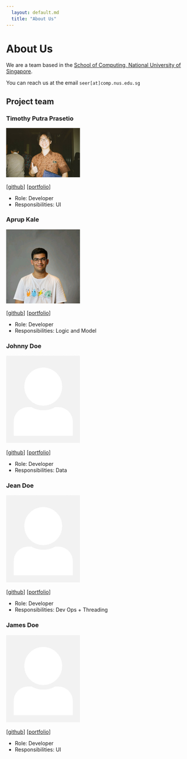 ```yaml
---
  layout: default.md
  title: "About Us"
---
```


# About Us

We are a team based in the [School of Computing, National University of Singapore](http://www.comp.nus.edu.sg).

You can reach us at the email `seer[at]comp.nus.edu.sg`

## Project team

### Timothy Putra Prasetio

<img src="images/tim-pipi.png" width="200px">

[[github](https://github.com/tim-pipi)]
[[portfolio](team/tim-pipi.md)]

* Role: Developer
* Responsibilities: UI

### Aprup Kale

<img src="images/aprupkale.png" width="200px">

[[github](http://github.com/aprupkale)]
[[portfolio](team/aprupkale.md)]

* Role: Developer
* Responsibilities: Logic and Model

### Johnny Doe

<img src="images/johndoe.png" width="200px">

[[github](http://github.com/johndoe)] [[portfolio](team/johndoe.md)]

* Role: Developer
* Responsibilities: Data

### Jean Doe

<img src="images/johndoe.png" width="200px">

[[github](http://github.com/johndoe)]
[[portfolio](team/johndoe.md)]

* Role: Developer
* Responsibilities: Dev Ops + Threading

### James Doe

<img src="images/johndoe.png" width="200px">

[[github](http://github.com/johndoe)]
[[portfolio](team/johndoe.md)]

* Role: Developer
* Responsibilities: UI
